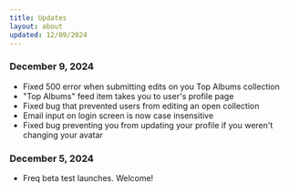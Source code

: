 ```yaml
---
title: Updates
layout: about
updated: 12/09/2024
---
```


### December 9, 2024
- Fixed 500 error when submitting edits on you Top Albums collection
- "Top Albums" feed item takes you to user's profile page
- Fixed bug that prevented users from editing an open collection
- Email input on login screen is now case insensitive
- Fixed bug preventing you from updating your profile if you weren't changing your avatar

### December 5, 2024
- Freq beta test launches. Welcome!